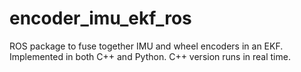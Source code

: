 # encoder_imu_ekf_ros
ROS package to fuse together IMU and wheel encoders in an EKF. Implemented in both C++ and Python. C++ version runs in real time. 
